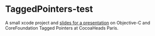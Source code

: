 # TaggedPointers-test

A small xcode project and [slides for a presentation](http://n-b.github.com/TaggedPointersTests) on Objective-C and CoreFoundation Tagged Pointers at CocoaHeads Paris.
